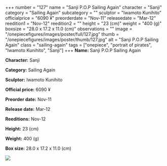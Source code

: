 +++
number = "127"
name = "Sanji P.O.P Sailing Again"
character = "Sanji"
category = "Sailing Again"
subcategory = ""
sculptor = "Iwamoto Kunihito"
officialprice = "6090 ¥"
preorderdate = "Nov-11"
releasedate = "Mar-12"
reedition1 = "Nov-12"
reedition2 = ""
height = "23 (cm)"
weight = "400 (g)"
boxsize = "28.0 x 17.2 x 11.0 (cm)"
observations = ""
image = "/onepiecefigures/images/poster/full/127.jpg"
thumb = "/onepiecefigures/images/poster/thumb/127.jpg"
alt = "Sanji P.O.P Sailing Again"
class = "sailing-again"
tags = ["onepiece", "portrait of pirates", "Iwamoto Kunihito", "Sanji"]
+++
**Name:** Sanji P.O.P Sailing Again

**Character:** Sanji

**Category:** Sailing Again 

**Sculptor:** Iwamoto Kunihito

**Official price:** 6090 ¥

**Preorder date:** Nov-11

**Release date:** Mar-12

**Reeditions:** Nov-12

**Height:** 23 (cm)

**Weight:** 400 (g)

**Box size:** 28.0 x 17.2 x 11.0 (cm)

<img src="/onepiecefigures/images/poster/thumb/127.jpg">